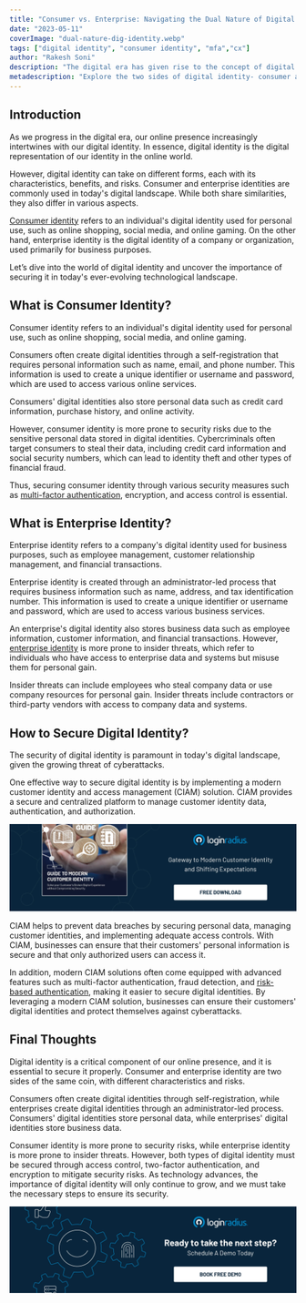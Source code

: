 ```yaml
---
title: "Consumer vs. Enterprise: Navigating the Dual Nature of Digital Identity"
date: "2023-05-11"
coverImage: "dual-nature-dig-identity.webp"
tags: ["digital identity", "consumer identity", "mfa","cx"]
author: "Rakesh Soni"
description: "The digital era has given rise to the concept of digital identity, the digital representation of our identity online. Consumer and enterprise identities are commonly used in today's digital landscape. In this blog, we dive into the world of digital identity, uncover the importance of securing it, and explore the differences and similarities between consumer and enterprise identity."
metadescription: "Explore the two sides of digital identity- consumer and enterprise. Learn how to secure your digital identity in today's modern landscape with a CIAM solution."
---
```

## Introduction

As we progress in the digital era, our online presence increasingly intertwines with our digital identity. In essence, digital identity is the digital representation of our identity in the online world.

However, digital identity can take on different forms, each with its characteristics, benefits, and risks. Consumer and enterprise identities are commonly used in today's digital landscape. While both share similarities, they also differ in various aspects. 

[Consumer identity](https://www.loginradius.com/blog/growth/how-consumer-identity-influence-brand-recognizability/) refers to an individual's digital identity used for personal use, such as online shopping, social media, and online gaming. On the other hand, enterprise identity is the digital identity of a company or organization, used primarily for business purposes.

Let’s dive into the world of digital identity and uncover the importance of securing it in today's ever-evolving technological landscape.

## What is Consumer Identity?

Consumer identity refers to an individual's digital identity used for personal use, such as online shopping, social media, and online gaming. 

Consumers often create digital identities through a self-registration that requires personal information such as name, email, and phone number. This information is used to create a unique identifier or username and password, which are used to access various online services.

Consumers' digital identities also store personal data such as credit card information, purchase history, and online activity.

However, consumer identity is more prone to security risks due to the sensitive personal data stored in digital identities. Cybercriminals often target consumers to steal their data, including credit card information and social security numbers, which can lead to identity theft and other types of financial fraud. 

Thus, securing consumer identity through various security measures such as [multi-factor authentication](https://www.loginradius.com/multi-factor-authentication/), encryption, and access control is essential.

## What is Enterprise Identity?

Enterprise identity refers to a company's digital identity used for business purposes, such as employee management, customer relationship management, and financial transactions. 

Enterprise identity is created through an administrator-led process that requires business information such as name, address, and tax identification number. This information is used to create a unique identifier or username and password, which are used to access various business services. 

An enterprise's digital identity also stores business data such as employee information, customer information, and financial transactions. However, [enterprise identity](https://www.loginradius.com/blog/identity/ciam-role-enterprise-decision-making/) is more prone to insider threats, which refer to individuals who have access to enterprise data and systems but misuse them for personal gain. 

Insider threats can include employees who steal company data or use company resources for personal gain. Insider threats include contractors or third-party vendors with access to company data and systems.

## How to Secure Digital Identity? 

The security of digital identity is paramount in today's digital landscape, given the growing threat of cyberattacks. 

One effective way to secure digital identity is by implementing a modern customer identity and access management (CIAM) solution. CIAM provides a secure and centralized platform to manage customer identity data, authentication, and authorization. 

[![EB-GD-to-CI](EB-GD-to-CI.webp)](https://www.loginradius.com/resource/guide-to-modern-customer-identity/)

CIAM helps to prevent data breaches by securing personal data, managing customer identities, and implementing adequate access controls. With CIAM, businesses can ensure that their customers' personal information is secure and that only authorized users can access it. 

In addition, modern CIAM solutions often come equipped with advanced features such as multi-factor authentication, fraud detection, and [risk-based authentication](https://www.loginradius.com/blog/identity/risk-based-authentication/), making it easier to secure digital identities. By leveraging a modern CIAM solution, businesses can ensure their customers' digital identities and protect themselves against cyberattacks.

## Final Thoughts 

Digital identity is a critical component of our online presence, and it is essential to secure it properly. Consumer and enterprise identity are two sides of the same coin, with different characteristics and risks.

Consumers often create digital identities through self-registration, while enterprises create digital identities through an administrator-led process. Consumers' digital identities store personal data, while enterprises' digital identities store business data. 

Consumer identity is more prone to security risks, while enterprise identity is more prone to insider threats. However, both types of digital identity must be secured through access control, two-factor authentication, and encryption to mitigate security risks. As technology advances, the importance of digital identity will only continue to grow, and we must take the necessary steps to ensure its security.

[![book-a-demo-loginradius](../../assets/book-a-demo-loginradius.webp)](https://www.loginradius.com/contact-us?utm_source=blog&utm_medium=web&utm_campaign=the-dual-nature-of-digital-identity)